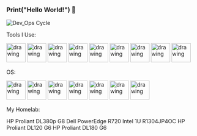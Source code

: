 ### Print("Hello World!") 👋

![Dev_Ops Cycle](https://images.squarespace-cdn.com/content/v1/5db80e43b0a8eb7b0bce7141/1599310965800-T9UPG1534ASK7BVSWWAG/devops_infinite_loop.png)


Tools I Use:

<div class="inline-block">
<img src="https://developers.redhat.com/sites/default/files/styles/article_feature/public/blog/2014/05/homepage-docker-logo.png?itok=zx0e-vcP" alt="drawing" width="50"/>
<img src="https://www.bacula.lat/wp-content/uploads/2019/05/proxmox220logo.png" alt="drawing" width="50"/>
<img src="https://upload.wikimedia.org/wikipedia/commons/thumb/8/82/Gnu-bash-logo.svg/2560px-Gnu-bash-logo.svg.png" alt="drawing" width="50"/>
<img src="https://upload.wikimedia.org/wikipedia/commons/thumb/9/91/Octicons-mark-github.svg/2048px-Octicons-mark-github.svg.png" alt="drawing" width="50"/>
<img src="https://upload.wikimedia.org/wikipedia/commons/thumb/c/c3/Python-logo-notext.svg/640px-Python-logo-notext.svg.png" alt="drawing" width="50"/>
<img src="https://upload.wikimedia.org/wikipedia/commons/thumb/9/9a/Visual_Studio_Code_1.35_icon.svg/800px-Visual_Studio_Code_1.35_icon.svg.png" alt="drawing" width="50"/>
<img src="https://upload.wikimedia.org/wikipedia/commons/thumb/2/29/Postgresql_elephant.svg/800px-Postgresql_elephant.svg.png" alt="drawing" width="50"/>
<img src="https://pbs.twimg.com/media/B62xj9FCUAA3YoC.png" alt="drawing" width="50"/>
<img src="https://upload.wikimedia.org/wikipedia/commons/d/d5/Virtualbox_logo.png" alt="drawing" width="50"/>
</div>


OS:

<div class="inline-block">
<img src="https://upload.wikimedia.org/wikipedia/commons/thumb/3/35/Tux.svg/640px-Tux.svg.png" alt="drawing" width="50"/>
<img src="https://upload.wikimedia.org/wikipedia/commons/thumb/5/5f/Windows_logo_-_2012.svg/2048px-Windows_logo_-_2012.svg.png" alt="drawing" width="50"/>
<img src="https://pbs.twimg.com/profile_images/1410615191528607751/TtimQSyt_400x400.png" alt="drawing" width="50"/>
<img src="https://upload.wikimedia.org/wikipedia/commons/d/d1/Ardebian_logo_512_0.png" alt="drawing" width="50"/>
<img src="https://d7umqicpi7263.cloudfront.net/img/product/dbd93820-4ed5-4f22-92fa-0071fad10e2b/211076ef-3d5b-4568-8315-960b473a18bc" alt="drawing" width="50"/>
<img src="https://codeit.guru/wp-content/uploads/2016/04/logo1-1.png" alt="drawing" width="50"/>
<img src="https://cedalo.com/wp-content/uploads/2021/05/Raspi-PGB001.png" alt="drawing" width="50"/>
</div>


My Homelab:

HP Proliant DL380p G8
Dell PowerEdge R720
Intel 1U R1304JP4OC
HP Proliant DL120 G6
HP Proliant DL180 G6


